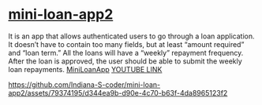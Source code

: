 # [mini-loan-app2](https://mini-loan-app2-deployed.vercel.app/)
It is an app that allows authenticated users to go through a loan application. It doesn’t have to contain too many fields, but at least “amount required” and “loan term.” All the loans will have a “weekly” repayment frequency. After the loan is approved, the user should be able to submit the weekly loan repayments. 
[MiniLoanApp](https://mini-loan-app2-deployed.vercel.app/)
[YOUTUBE LINK](https://youtu.be/YzI-uuQYPaQ)



https://github.com/Indiana-S-coder/mini-loan-app2/assets/79374195/d344ea9b-d90e-4c70-b63f-4da8965123f2


